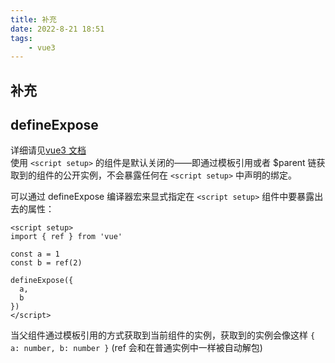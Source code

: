 ```yaml
---
title: 补充
date: 2022-8-21 18:51
tags: 
    - vue3
---
```


## 补充

## defineExpose

详细请见[vue3 文档](https://staging-cn.vuejs.org/api/sfc-script-setup.html#defineprops-defineemits)<br>
使用 `<script setup>` 的组件是默认关闭的——即通过模板引用或者 $parent 链获取到的组件的公开实例，不会暴露任何在 `<script setup>` 中声明的绑定。

可以通过 defineExpose 编译器宏来显式指定在 `<script setup>` 组件中要暴露出去的属性：

```vue
<script setup>
import { ref } from 'vue'

const a = 1
const b = ref(2)

defineExpose({
  a,
  b
})
</script>
```

当父组件通过模板引用的方式获取到当前组件的实例，获取到的实例会像这样 `{ a: number, b: number }` (ref 会和在普通实例中一样被自动解包)
